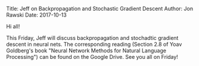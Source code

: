 Title: Jeff on Backpropagation and Stochastic Gradient Descent
Author: Jon Rawski
Date: 2017-10-13

Hi all!

This Friday, Jeff will discuss backpropagation and stochadtic gradient descent in neural nets. The corresponding reading (Section 2.8 of Yoav Goldberg's book "Neural Network Methods for Natural Language Processing") can be found on the Google Drive. 
See you all on Friday!
